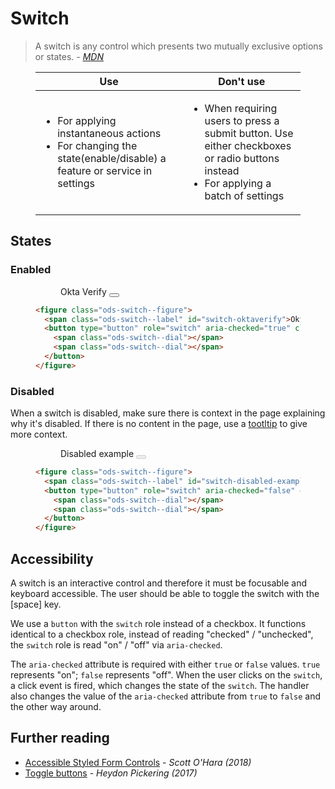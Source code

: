 # Switch
> A switch is any control which presents two mutually exclusive options or states. - <cite><a href='https://developer.mozilla.org/en-US/docs/Archive/B2G_OS/Firefox_OS_apps/Building_blocks/1.x/Switch'>MDN</a></cite>

<figure class="ods-table--figure">
  <table class="ods-table">
    <thead>
      <tr>
        <th scope="column">Use</th>
        <th scope="column">Don't use</th>
      </tr>
    </thead>
    <tbody>
      <tr>
        <td>
          <ul>
            <li>For applying instantaneous actions</li>
            <li>For changing the state(enable/disable) a feature or service in settings</li>
          </ul>
        </td>
        <td>
          <ul>
            <li>When requiring users to press a submit button. Use either checkboxes or radio buttons instead</li>
            <li>For applying a batch of settings</li>
          </ul>
        </td>
      </tr>
    </tbody>
  </table>
</figure>

## States

### Enabled
<figure class="nimatron--example">
  <div class="nimatron--rendered">
    <figure class="ods-switch--figure">
      <span class="ods-switch--label" id="switch-oktaverify">Okta Verify</span>
      <button type="button" role="switch" aria-checked="true" class="ods-switch" aria-labelledby="switch-oktaverify">
        <span class="ods-switch--dial"></span>
        <span class="ods-switch--dial"></span>
      </button>
    </figure>
  </div>

  ```html
  <figure class="ods-switch--figure">
    <span class="ods-switch--label" id="switch-oktaverify">Okta Verify</span>
    <button type="button" role="switch" aria-checked="true" class="ods-switch" aria-labelledby="switch-oktaverify">
      <span class="ods-switch--dial"></span>
      <span class="ods-switch--dial"></span>
    </button>
  </figure>
  ```
</figure>

### Disabled
When a switch is disabled, make sure there is context in the page explaining why it's disabled. If there is no content in the page, use a <a href="../components/tooltip.html">tootltip</a> to give more context.
<figure class="nimatron--example">
  <div class="nimatron--rendered">
  <figure class="ods-switch--figure">
    <span class="ods-switch--label" id="switch-disabled-example">Disabled example</span>
    <button type="button" role="switch" aria-checked="false" class="ods-switch" aria-labelledby="switch-disabled-example" disabled>
      <span class="ods-switch--dial"></span>
      <span class="ods-switch--dial"></span>
    </button>
  </figure>
  </div>

  ```html
  <figure class="ods-switch--figure">
    <span class="ods-switch--label" id="switch-disabled-example">Disabled example</span>
    <button type="button" role="switch" aria-checked="false" class="ods-switch" aria-labelledby="switch-disabled-example" disabled>
      <span class="ods-switch--dial"></span>
      <span class="ods-switch--dial"></span>
    </button>
  </figure>
  ```
</figure>

## Accessibility

A switch is an interactive control and therefore it must be focusable and keyboard accessible. The user should be able to toggle the switch with the [space] key.

We use a `button` with the `switch` role instead of a checkbox. It functions identical to a checkbox role, instead of reading "checked" / "unchecked", the `switch` role is read "on" / "off" via `aria-checked`.

The `aria-checked` attribute is required with either `true` or `false` values. `true` represents "on"; `false` represents "off". When the user clicks on the `switch`, a click event is fired, which changes the state of the `switch`. The handler also changes the value of the `aria-checked` attribute from `true` to `false` and the other way around.

## Further reading

<ul>
    <li>
        <a href="https://scottaohara.github.io/aria-switch-button/">Accessible Styled Form Controls</a> - <cite>Scott O'Hara (2018)</cite>
    </li>
    <li>
        <a href="https://inclusive-components.design/toggle-button/">Toggle buttons</a> - <cite>Heydon Pickering (2017)</cite>
  </li>
</ul>

<script>
document.querySelectorAll(".switch").forEach(function(theSwitch) {
  theSwitch.addEventListener("click", handleClickEvent, false);
});

function handleClickEvent(evt) {
  let el = evt.target;
  if (el.classList.contains('switch--dial')) {
    el = el.parentNode;
  }
 
  if (el.getAttribute("aria-checked") == "true") {
      el.setAttribute("aria-checked", "false");
  } else {
      el.setAttribute("aria-checked", "true");
  }
}
</script>
